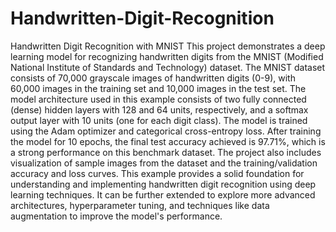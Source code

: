 # Handwritten-Digit-Recognition

Handwritten Digit Recognition with MNIST
This project demonstrates a deep learning model for recognizing handwritten digits from the MNIST (Modified National Institute of Standards and Technology) dataset. The MNIST dataset consists of 70,000 grayscale images of handwritten digits (0-9), with 60,000 images in the training set and 10,000 images in the test set.
The model architecture used in this example consists of two fully connected (dense) hidden layers with 128 and 64 units, respectively, and a softmax output layer with 10 units (one for each digit class). The model is trained using the Adam optimizer and categorical cross-entropy loss.
After training the model for 10 epochs, the final test accuracy achieved is 97.71%, which is a strong performance on this benchmark dataset. The project also includes visualization of sample images from the dataset and the training/validation accuracy and loss curves.
This example provides a solid foundation for understanding and implementing handwritten digit recognition using deep learning techniques. It can be further extended to explore more advanced architectures, hyperparameter tuning, and techniques like data augmentation to improve the model's performance.
